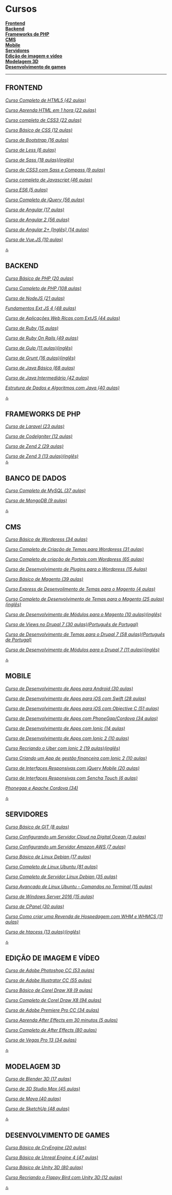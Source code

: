 # Cursos

**[Frontend](#frontend)**  
**[Backend](#backend)**  
**[Frameworks de PHP](#frameworks-de-php)**  
**[CMS](#cms)**  
**[Mobile](#mobile)**  
**[Servidores](#servidores)**  
**[Edição de imagem e vídeo](#ediÇÃo-de-imagem-e-vÍdeo)**  
**[Modelagem 3D](#modelagem-3d)**  
**[Desenvolvimento de games](#desenvolvimento-de-games)**  

---

## FRONTEND

*[Curso Completo de HTML5 (42 aulas)](https://goo.gl/SD4p4g)*  

*[Curso Aprenda HTML em 1 hora (22 aulas)](https://goo.gl/1kfBCZ)*  

*[Curso completo de CSS3 (22 aulas)](https://goo.gl/ebjzVG)*  

*[Curso Básico de CSS (12 aulas)](https://goo.gl/s98HNb)*  

*[Curso de Bootstrap (16 aulas)](https://goo.gl/xFDOxT)*  

*[Curso de Less (6 aulas)](https://goo.gl/Y5UkLQ)*  

*[Curso de Sass (18 aulas)(inglês)](https://goo.gl/DzRv1e)*  

*[Curso de CSS3 com Sass e Compass (9 aulas)](https://goo.gl/bAO0hE)*  

*[Curso completo de Javascript (46 aulas)](https://goo.gl/zfjfkQ)*  

*[Curso ES6 (5 aulas)](https://goo.gl/Ki821l)*  

*[Curso Completo de jQuery (56 aulas)](https://goo.gl/tHdIZ7)*  

*[Curso de Angular (17 aulas)](https://goo.gl/6rT9ZC)*  

*[Curso de Angular 2 (56 aulas)](https://goo.gl/mxPqRt)*  

*[Curso de Angular 2+ (Inglês) (14 aulas)](https://goo.gl/oiHarQ)*  

*[Curso de Vue.JS (10 aulas)](https://goo.gl/G20lbo)*  

[:top:](#cursos)

## BACKEND  

*[Curso Básico de PHP (20 aulas)](https://goo.gl/wLra9o)*  

*[Curso Completo de PHP (108 aulas)](https://goo.gl/1th6ok)*  

*[Curso de NodeJS (21 aulas)](https://goo.gl/6kGFk6)*  

*[Fundamentos Ext JS 4 (48 aulas)](https://goo.gl/Zo5MQl)*  

*[Curso de Aplicações Web Ricas com ExtJS (44 aulas)](https://goo.gl/tMZDvv)*  

*[Curso de Ruby (15 aulas)](https://goo.gl/LcHcn4)*  

*[Curso de Ruby On Rails (49 aulas)](https://goo.gl/4oXEAP)*  

*[Curso de Gulp (11 aulas)(inglês)](https://goo.gl/dgs7On)*  

*[Curso de Grunt (16 aulas)(inglês)](https://goo.gl/8KZskT)*

*[Curso de Java Básico (68 aulas)](https://goo.gl/wfkQIB)*

*[Curso de Java Intermediário (42 aulas)](https://goo.gl/ua1p8q)*

*[Estrutura de Dados e Algoritmos com Java (40 aulas)](https://goo.gl/6V94eo)*

[:top:](#cursos)

## FRAMEWORKS DE PHP

*[Curso de Laravel (23 aulas)](https://goo.gl/C8RaxI)*  

*[Curso de CodeIgniter (12 aulas)](https://goo.gl/A39ge0)*  

*[Curso de Zend 2 (29 aulas)](https://goo.gl/nDkesr)*  

*[Curso de Zend 3 (13 aulas)(inglês)](https://goo.gl/N1PBQV)*  
[:top:](#cursos)

## BANCO DE DADOS  

*[Curso Completo de MySQL (37 aulas)](https://goo.gl/wom29p)*  

*[Curso de MongoDB (9 aulas)](https://goo.gl/xc1LAo)*  

[:top:](#cursos)

## CMS

*[Curso Básico de Wordpress (34 aulas)](https://goo.gl/VTa3aV)*  

*[Curso Completo de Criação de Temas para Wordpress (31 aulas)](https://goo.gl/10vlHM)*  

*[Curso Completo de criação de Portais com Wordpress (65 aulas)](https://goo.gl/5ravtU)*  

*[Curso de Desenvolvimento de Plugins para o Wordpress (15 Aulas)](https://goo.gl/ozs8Yf)*  

*[Curso Básico de Magento (39 aulas)](https://goo.gl/bBJnFx)*  

*[Curso Express de Desenvolimento de Temas para o Magento (4 aulas)](https://goo.gl/9CmbJo)*  

*[Curso Completo de Desenvolvimento de Temas para o Magento (25 aulas)(inglês)](https://goo.gl/6XsLRx)*  

*[Curso de Desenvolvimento de Módulos para o Magento (10 aulas)(inglês)](https://goo.gl/mZoxJ3)*  

*[Curso de Views no Drupal 7 (30 aulas)(Português de Portugal)](https://goo.gl/RKZidV)*  

*[Curso de Desenvolvimento de Temas para o Drupal 7 (58 aulas)(Português de Portugal)](https://goo.gl/qn75XT)*  

*[Curso de Desenvolvimento de Módulos para o Drupal 7 (11 aulas)(inglês)](https://goo.gl/99NW2O)*  

[:top:](#cursos)

## MOBILE

*[Curso de Desenvolvimento de Apps para Android (30 aulas)](https://goo.gl/btlCUv)*  

*[Curso de Desenvolvimento de Apps para iOS com Swift (28 aulas)](https://goo.gl/RyuNoA)*  

*[Curso de Desenvolvimento de Apps para iOS com Objective C (51 aulas)](https://goo.gl/0bq0kC)*  

*[Curso de Desenvolvimento de Apps com PhoneGap/Cordova (34 aulas)](https://goo.gl/GDXSsX)*  

*[Curso de Desenvolvimento de Apps com Ionic (14 aulas)](https://goo.gl/xQlBmA)*  

*[Curso de Desenvolvimento de Apps com Ionic 2 (10 aulas)](https://goo.gl/i3PVo7)*  

*[Curso Recriando o Uber com Ionic 2 (19 aulas)(inglês)](https://goo.gl/B9KyHL)*  

*[Curso Criando um App de gestão financeira com Ionic 2 (10 aulas)](https://goo.gl/EUzvuY)*  

*[Curso de Interfaces Responsivas com jQuery Mobile (20 aulas)](https://goo.gl/0KCCg2)*  

*[Curso de Interfaces Responsivas com Sencha Touch (6 aulas)](https://goo.gl/JktVlX)*  

*[Phonegap e Apache Cordova (34)](https://goo.gl/gzJOnn)*

[:top:](#cursos)

## SERVIDORES

*[Curso Básico de GIT (8 aulas)](https://goo.gl/OSdCBS)*  

*[Curso Configurando um Servidor Cloud na Digital Ocean (3 aulas)](https://goo.gl/8sr22C)*  

*[Curso Configurando um Servidor Amazon AWS (7 aulas)](https://goo.gl/qfnmAJ)*  

*[Curso Básico de Linux Debian (17 aulas)](https://goo.gl/FLfXN9)*  

*[Curso Completo de Linux Ubuntu (81 aulas)](https://goo.gl/rPpgkl)*  

*[Curso Completo de Servidor Linux Debian (35 aulas)](https://goo.gl/sNk7xU)*  

*[Curso Avançado de Linux Ubuntu - Comandos no Terminal (15 aulas)](https://goo.gl/KA6S70)*  

*[Curso de Windows Server 2016 (15 aulas)](https://goo.gl/WnnYqX)*  

*[Curso de CPanel (30 aulas)](https://goo.gl/OtTBuc)*  

*[Curso Como criar uma Revenda de Hospedagem com WHM e WHMCS (11 aulas)](https://goo.gl/ntkoYv)*  

*[Curso de htacess (13 aulas)(inglês)](https://goo.gl/ErdcdH)*  

[:top:](#cursos)

## EDIÇÃO DE IMAGEM E VÍDEO

*[Curso de Adobe Photoshop CC (53 aulas)](https://goo.gl/sfmOIo)*  

*[Curso de Adobe Illustrator CC (55 aulas)](https://goo.gl/sSVqLT)*  

*[Curso Básico de Corel Draw X8 (9 aulas)](https://goo.gl/HnrLil)*  

*[Curso Completo de Corel Draw X8 (94 aulas)](https://goo.gl/suapyb)*  

*[Curso de Adobe Premiere Pro CC (34 aulas)](https://goo.gl/7nPNJh)*  

*[Curso Aprenda After Effects em 30 minutos (5 aulas)](https://goo.gl/7vV1Ps)*  

*[Curso Completo de After Effects (80 aulas)](https://goo.gl/rPqcEK)*  

*[Curso de Vegas Pro 13 (34 aulas)](https://goo.gl/7LVIV3)*  

[:top:](#cursos)

## MODELAGEM 3D

*[Curso de Blender 3D (17 aulas)](https://goo.gl/EvPg7s)*  

*[Curso de 3D Studio Max (45 aulas)](https://goo.gl/WlYziZ)*  

*[Curso de Maya (40 aulas)](https://goo.gl/8uOa4e)*  

*[Curso de SketchUp (48 aulas)](https://goo.gl/ksMwfO)*  

[:top:](#cursos)

## DESENVOLVIMENTO DE GAMES

*[Curso Básico de CryEngine (20 aulas)](https://goo.gl/EcxNi8)*  

*[Curso Básico de Unreal Engine 4 (47 aulas)](https://goo.gl/SsmLKl)*  

*[Curso Básico de Unity 3D (80 aulas)](https://goo.gl/n5Vo6W)*  

*[Curso Recriando o Flappy Bird com Unity 3D (12 aulas)](https://goo.gl/1sufMv)*  

[:top:](#cursos)
